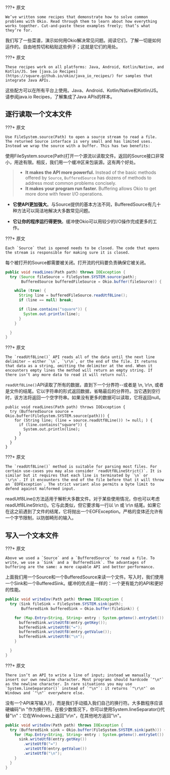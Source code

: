   ???+ 原文  
    
    We’ve written some recipes that demonstrate how to solve common problems with Okio. Read through them to learn about how everything works together. Cut-and-paste these examples freely; that’s what they’re for.

我们写了一些菜谱，演示如何用Okio解决常见问题。阅读它们，了解一切是如何运作的。自由地剪切和粘贴这些例子；这就是它们的用处。

???+ 原文

    These recipes work on all platforms: Java, Android, Kotlin/Native, and Kotlin/JS. See [java.io Recipes](https://square.github.io/okio/java_io_recipes/) for samples that integrate Java APIs.

这些配方可以在所有平台上使用。Java、Android、Kotlin/Native和Kotlin/JS。请参阅java.io Recipes，了解集成了Java APIs的样本。

## 逐行读取一个文本文件

???+ 原文

    Use FileSystem.source(Path) to open a source stream to read a file. The returned Source interface is very small and has limited uses. Instead we wrap the source with a buffer. This has two benefits:

使用FileSystem.source(Path)打开一个源流以读取文件。返回的Source接口非常小，用途有限。相反，我们用一个缓冲区来包装源。这有两个好处。

> - **It makes the API more powerful.** Instead of the basic methods offered by `Source`, `BufferedSource` has dozens of methods to address most common problems concisely.
> - **It makes your program run faster.** Buffering allows Okio to get more done with fewer I/O operations.

* **它使API更加强大**。与Source提供的基本方法不同，BufferedSource有几十种方法可以简洁地解决大多数常见问题。

* **它让你的程序运行得更快**。缓冲使Okio可以用较少的I/O操作完成更多的工作。

???+ 原文

    Each `Source` that is opened needs to be closed. The code that opens the stream is responsible for making sure it is closed.

每个被打开的Source都需要被关闭。打开流的代码要负责确保它被关闭。

```java
public void readLines(Path path) throws IOException {
  try (Source fileSource = FileSystem.SYSTEM.source(path);
       BufferedSource bufferedFileSource = Okio.buffer(fileSource)) {

    while (true) {
      String line = bufferedFileSource.readUtf8Line();
      if (line == null) break;

      if (line.contains("square")) {
        System.out.println(line);
      }
    }

  }
}
```
???+ 原文

    The `readUtf8Line()` API reads all of the data until the next line delimiter – either `\n`, `\r\n`, or the end of the file. It returns that data as a string, omitting the delimiter at the end. When it encounters empty lines the method will return an empty string. If there isn’t any more data to read it will return null.

`readUtf8Line()`API读取了所有的数据，直到下一个分界符--或者是 \n, \r\n, 或者是文件的结尾。它以字符串的形式返回数据，省略最后的分界符。当它遇到空行时，该方法将返回一个空字符串。如果没有更多的数据可以读取，它将返回null。

```
public void readLines(Path path) throws IOException {
  try (BufferedSource source = Okio.buffer(FileSystem.SYSTEM.source(path))) {
    for (String line; (line = source.readUtf8Line()) != null; ) {
      if (line.contains("square")) {
        System.out.println(line);
      }
    }
  }
}
```
???+ 原文

    The `readUtf8Line()` method is suitable for parsing most files. For certain use-cases you may also consider `readUtf8LineStrict()`. It is similar but it requires that each line is terminated by `\n` or `\r\n`. If it encounters the end of the file before that it will throw an `EOFException`. The strict variant also permits a byte limit to defend against malformed input.

readUtf8Line()方法适用于解析大多数文件。对于某些使用情况，你也可以考虑readUtf8LineStrict()。它与此类似，但它要求每一行以 \n 或 \r\n 结尾。如果它在这之前遇到了文件的结尾，它将抛出一个EOFException。严格的变体还允许有一个字节限制，以防御畸形的输入。

## 写入一个文本文件

???+ 原文

    Above we used a `Source` and a `BufferedSource` to read a file. To write, we use a `Sink` and a `BufferedSink`. The advantages of buffering are the same: a more capable API and better performance.

上面我们用一个Source和一个BufferedSource来读一个文件。写入时，我们使用一个Sink和一个BufferedSink。缓冲的优点是一样的：一个更有能力的API和更好的性能。

```java
public void writeEnv(Path path) throws IOException {
  try (Sink fileSink = FileSystem.SYSTEM.sink(path);
       BufferedSink bufferedSink = Okio.buffer(fileSink)) {

    for (Map.Entry<String, String> entry : System.getenv().entrySet()) {
      bufferedSink.writeUtf8(entry.getKey());
      bufferedSink.writeUtf8("=");
      bufferedSink.writeUtf8(entry.getValue());
      bufferedSink.writeUtf8("\n");
    }

  }
}
```
???+ 原文

    There isn’t an API to write a line of input; instead we manually insert our own newline character. Most programs should hardcode `"\n"` as the newline character. In rare situations you may use `System.lineSeparator()` instead of `"\n"`: it returns `"\r\n"` on Windows and `"\n"` everywhere else.

没有一个API来写输入行，而是我们手动插入我们自己的换行符。大多数程序应该硬编码"\n "作为换行符。在极少数情况下，你可以使用System.lineSeparator()代替"\n"：它在Windows上返回"\r\n"，在其他地方返回"\n"。

```java
public void writeEnv(Path path) throws IOException {
  try (BufferedSink sink = Okio.buffer(FileSystem.SYSTEM.sink(path))) {
    for (Map.Entry<String, String> entry : System.getenv().entrySet()) {
      sink.writeUtf8(entry.getKey())
        .writeUtf8("=")
        .writeUtf8(entry.getValue())
        .writeUtf8("\n");
    }
  }
}
```

